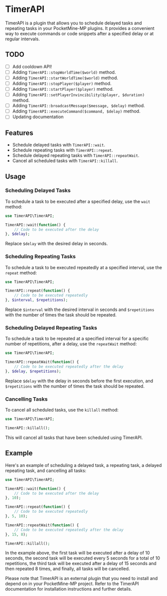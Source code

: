 # TimerAPI

TimerAPI is a plugin that allows you to schedule delayed tasks and repeating tasks in your PocketMine-MP plugins. It provides a convenient way to execute commands or code snippets after a specified delay or at regular intervals.
## TODO
- [ ] Add cooldown API!
- [ ] Adding `TimerAPI::stopWorldTime($world)` method.
- [ ] Adding `TimerAPI::startWorldTime($world)` method.
- [ ] Adding `TimerAPI::stopPlayer($player)` method.
- [ ] Adding `TimerAPI::startPlayer($player)` method.
- [ ] Adding `TimerAPI::setPlayerInvincibility($player, $duration)` method.
- [ ] Adding `TimerAPI::broadcastMessage($message, $delay)` method.
- [ ] Adding `TimerAPI::executeCommand($command, $delay)` method.
- [ ] Updating documentation
## Features

- Schedule delayed tasks with `TimerAPI::wait`.
- Schedule repeating tasks with `TimerAPI::repeat`.
- Schedule delayed repeating tasks with `TimerAPI::repeatWait`.
- Cancel all scheduled tasks with `TimerAPI::killall`.

## Usage

### Scheduling Delayed Tasks

To schedule a task to be executed after a specified delay, use the `wait` method:

```php
use TimerAPI\TimerAPI;

TimerAPI::wait(function() {
    // Code to be executed after the delay
}, $delay);
```

Replace `$delay` with the desired delay in seconds.

### Scheduling Repeating Tasks

To schedule a task to be executed repeatedly at a specified interval, use the `repeat` method:

```php
use TimerAPI\TimerAPI;

TimerAPI::repeat(function() {
    // Code to be executed repeatedly
}, $interval, $repetitions);
```

Replace `$interval` with the desired interval in seconds and `$repetitions` with the number of times the task should be repeated.

### Scheduling Delayed Repeating Tasks

To schedule a task to be repeated at a specified interval for a specific number of repetitions, after a delay, use the `repeatWait` method:

```php
use TimerAPI\TimerAPI;

TimerAPI::repeatWait(function() {
    // Code to be executed repeatedly after the delay
}, $delay, $repetitions);
```

Replace `$delay` with the delay in seconds before the first execution, and `$repetitions` with the number of times the task should be repeated.

### Cancelling Tasks

To cancel all scheduled tasks, use the `killall` method:

```php
use TimerAPI\TimerAPI;

TimerAPI::killall();
```

This will cancel all tasks that have been scheduled using TimerAPI.

## Example

Here's an example of scheduling a delayed task, a repeating task, a delayed repeating task, and cancelling all tasks:

```php
use TimerAPI\TimerAPI;

TimerAPI::wait(function() {
    // Code to be executed after the delay
}, 10);

TimerAPI::repeat(function() {
    // Code to be executed repeatedly
}, 5, 10);

TimerAPI::repeatWait(function() {
    // Code to be executed repeatedly after the delay
}, 15, 8);

TimerAPI::killall();
```

In the example above, the first task will be executed after a delay of 10 seconds, the second task will be executed every 5 seconds for a total of 10 repetitions, the third task will be executed after a delay of 15 seconds and then repeated 8 times, and finally, all tasks will be cancelled.

Please note that TimerAPI is an external plugin that you need to install and depend on in your PocketMine-MP project. Refer to the TimerAPI documentation for installation instructions and further details.
